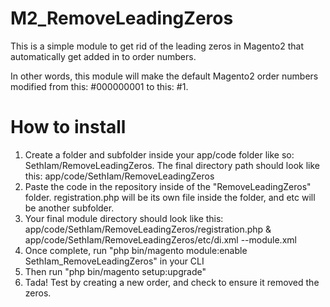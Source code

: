 # M2_RemoveLeadingZeros

This is a simple module to get rid of the leading zeros in Magento2 that automatically get added in to order numbers.

In other words, this module will make the default Magento2 order numbers modified from this: #000000001 to this: #1.

# How to install
  1. Create a folder and subfolder inside your app/code folder like so: SethIam/RemoveLeadingZeros. The final directory path should look like this: app/code/SethIam/RemoveLeadingZeros
  2. Paste the code in the repository inside of the "RemoveLeadingZeros" folder. registration.php will be its own file inside the folder, and etc will be another subfolder.
  3. Your final module directory should look like this: app/code/SethIam/RemoveLeadingZeros/registration.php & app/code/SethIam/RemoveLeadingZeros/etc/di.xml --module.xml
  4. Once complete, run "php bin/magento module:enable SethIam_RemoveLeadingZeros" in your CLI
  5. Then run "php bin/magento setup:upgrade"
  6. Tada! Test by creating a new order, and check to ensure it removed the zeros.
